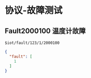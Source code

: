 # 协议-故障测试

## Fault2000100 温度计故障

`$iot/fault/123/1/2000100`

```json
{
  "fault": [
    1
  ]
}
```
